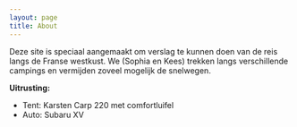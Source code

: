 ```yaml
---
layout: page
title: About
---
```


Deze site is speciaal aangemaakt om verslag te kunnen doen van de reis langs de Franse westkust.
We (Sophia en Kees) trekken langs verschillende campings en vermijden zoveel mogelijk de snelwegen.

**Uitrusting:**
- Tent: Karsten Carp 220 met comfortluifel
- Auto: Subaru XV
